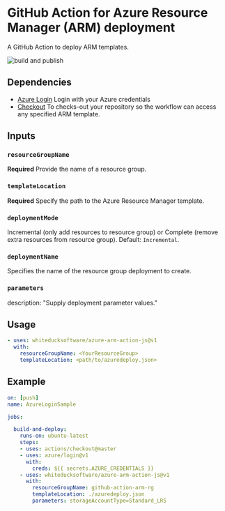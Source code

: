 # GitHub Action for Azure Resource Manager (ARM) deployment

A GitHub Action to deploy ARM templates.

![build and publish](https://github.com/whiteducksoftware/azure-arm-action-js/workflows/build-release/badge.svg)


## Dependencies

* [Azure Login](https://github.com/Azure/login) Login with your Azure credentials
* [Checkout](https://github.com/actions/checkout) To checks-out your repository so the workflow can access any specified ARM template.

## Inputs

### `resourceGroupName`

**Required** Provide the name of a resource group.

### `templateLocation`

**Required** Specify the path to the Azure Resource Manager template.

### `deploymentMode`

Incremental (only add resources to resource group) or Complete (remove extra resources from resource group). Default: `Incremental`.
  
### `deploymentName`

Specifies the name of the resource group deployment to create.

### `parameters`

description: "Supply deployment parameter values."

## Usage

```yml
- uses: whiteducksoftware/azure-arm-action-js@v1
  with:
    resourceGroupName: <YourResourceGroup>
    templateLocation: <path/to/azuredeploy.json>
```

## Example

```yml
on: [push]
name: AzureLoginSample

jobs:

  build-and-deploy:
    runs-on: ubuntu-latest
    steps:
    - uses: actions/checkout@master
    - uses: azure/login@v1
      with:
        creds: ${{ secrets.AZURE_CREDENTIALS }}
    - uses: whiteducksoftware/azure-arm-action-js@v1
      with:
        resourceGroupName: github-action-arm-rg
        templateLocation: ./azuredeploy.json
        parameters: storageAccountType=Standard_LRS
```
